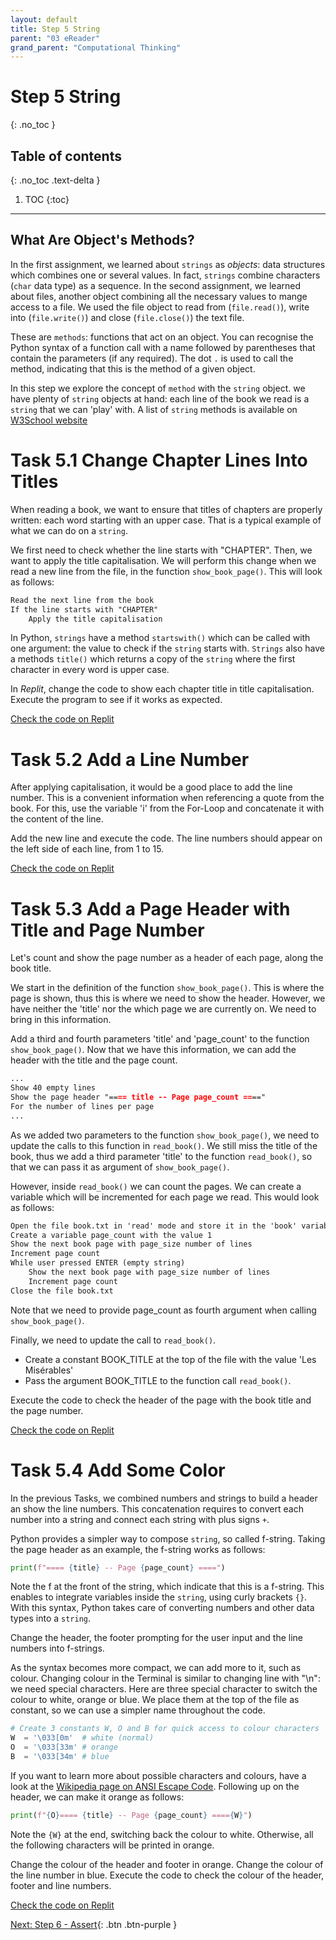 ```yaml
---
layout: default
title: Step 5 String
parent: "03 eReader"
grand_parent: "Computational Thinking"
---
```


# Step 5 String
{: .no_toc }

## Table of contents
{: .no_toc .text-delta }

1. TOC
{:toc}

---

## What Are Object's Methods?

In the first assignment, we learned about `strings` as _objects_: data structures which combines one or several values. In fact, `strings` combine characters (`char` data type) as a sequence. In the second assignment, we learned about files, another object combining all the necessary values to mange access to a file. We used the file object to read from (`file.read()`), write into (`file.write()`) and close (`file.close()`) the text file. 

These are `methods`: functions that act on an object. You can recognise the Python syntax of a function call with a name followed by parentheses that contain the parameters (if any required). The dot `.` is used to call the method, indicating that this is the method of a given object.

In this step we explore the concept of `method` with the `string` object. we have plenty of `string` objects at hand: each line of the book we read is a `string` that we can 'play' with. A list of `string` methods is available on [W3School website](https://www.w3schools.com/python/python_ref_string.asp)

# Task 5.1 Change Chapter Lines Into Titles

When reading a book, we want to ensure that titles of chapters are properly written: each word starting with an upper case. That is a typical example of what we can do on a `string`.

We first need to check whether the line starts with "CHAPTER". Then, we want to apply the title capitalisation. We will perform this change when we read a new line from the file, in the function `show_book_page()`. This will look as follows:

```markdown
Read the next line from the book
If the line starts with "CHAPTER"
    Apply the title capitalisation
```

In Python, `strings` have a method `startswith()` which can be called with one argument: the value to check if the `string` starts with. `Strings` also have a methods `title()` which returns a copy of the `string` where the first character in every word is upper case.

In _Replit_, change the code to show each chapter title in title capitalisation. Execute the program to see if it works as expected.

[Check the code on Replit](https://repl.it/@IO1075/03-ereader-step5-1)

# Task 5.2 Add a Line Number

After applying capitalisation, it would be a good place to add the line number. This is a convenient information when referencing a quote from the book. For this, use the variable 'i' from the For-Loop and concatenate it with the content of the line.

Add the new line and execute the code. The line numbers should appear on the left side of each line, from 1 to 15.

[Check the code on Replit](https://repl.it/@IO1075/03-ereader-step5-2)

# Task 5.3 Add a Page Header with Title and Page Number

Let's count and show the page number as a header of each page, along the book title.

We start in the definition of the function `show_book_page()`. This is where the page is shown, thus this is where we need to show the header. However, we have neither the 'title' nor the which page we are currently on. We need to bring in this information.

Add a third and fourth parameters 'title' and 'page_count' to the function `show_book_page()`. Now that we have this information, we can add the header with the title and the page count.

```markdown
...
Show 40 empty lines
Show the page header "==== title -- Page page_count ===="
For the number of lines per page
...
```

As we added two parameters to the function `show_book_page()`, we need to update the calls to this function in `read_book()`. We still miss the title of the book, thus we add a third parameter 'title' to the function `read_book()`, so that we can pass it as argument of `show_book_page()`.

However, inside `read_book()` we can count the pages. We can create a variable which will be incremented for each page we read. This would look as follows: 

```markdown
Open the file book.txt in 'read' mode and store it in the 'book' variable
Create a variable page_count with the value 1
Show the next book page with page_size number of lines
Increment page count
While user pressed ENTER (empty string)
    Show the next book page with page_size number of lines
    Increment page count
Close the file book.txt
```

Note that we need to provide page_count as fourth argument when calling `show_book_page()`.

Finally, we need to update the call to `read_book()`.

* Create a constant BOOK_TITLE at the top of the file with the value 'Les Misérables'
* Pass the argument BOOK_TITLE to the function call `read_book()`.

Execute the code to check the header of the page with the book title and the page number.

[Check the code on Replit](https://repl.it/@IO1075/03-ereader-step5-3)

# Task 5.4 Add Some Color

In the previous Tasks, we combined numbers and strings to build a header an show the line numbers. This concatenation requires to convert each number into a string and connect each string with plus signs `+`.

Python provides a simpler way to compose `string`, so called f-string. Taking the page header as an example, the f-string works as follows:

```python
print(f"==== {title} -- Page {page_count} ====")
```

Note the f at the front of the string, which indicate that this is a f-string. This enables to integrate variables inside the `string`, using curly brackets `{}`. With this syntax, Python takes care of converting numbers and other data types into a `string`.

Change the header, the footer prompting for the user input and the line numbers into f-strings.

As the syntax becomes more compact, we can add more to it, such as colour. Changing colour in the Terminal is similar to changing line with "\n": we need special characters. Here are three special character to switch the colour to white, orange or blue. We place them at the top of the file as constant, so we can use a simpler name throughout the code.

```python
# Create 3 constants W, O and B for quick access to colour characters
W  = '\033[0m'  # white (normal)
O  = '\033[33m' # orange
B  = '\033[34m' # blue
```

If you want to learn more about possible characters and colours, have a look at the [Wikipedia page on ANSI Escape Code](https://en.wikipedia.org/wiki/ANSI_escape_code#Colors). Following up on the header, we can make it orange as follows:

```python
print(f"{O}==== {title} -- Page {page_count} ===={W}")
```

Note the `{W}` at the end, switching back the colour to white. Otherwise, all the following characters will be printed in orange.

Change the colour of the header and footer in orange. Change the colour of the line number in blue. Execute the code to check the colour of the header, footer and line numbers.

[Check the code on Replit](https://repl.it/@IO1075/03-ereader-step5-4)

[Next: Step 6 - Assert]({{site.baseurl}}/computational-thinking/03-ereader/step6){: .btn .btn-purple }